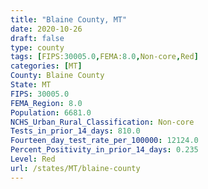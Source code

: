 ```yaml
---
title: "Blaine County, MT"
date: 2020-10-26
draft: false
type: county
tags: [FIPS:30005.0,FEMA:8.0,Non-core,Red]
categories: [MT]
County: Blaine County
State: MT
FIPS: 30005.0
FEMA_Region: 8.0
Population: 6681.0
NCHS_Urban_Rural_Classification: Non-core
Tests_in_prior_14_days: 810.0
Fourteen_day_test_rate_per_100000: 12124.0
Percent_Positivity_in_prior_14_days: 0.235
Level: Red
url: /states/MT/blaine-county
---
```



